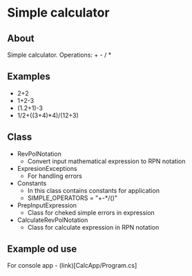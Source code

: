 # Simple calculator

## About
Simple calculator.
Operations: + - / *

## Examples
- 2+2
- 1+2-3
- (1.2+1)-3
- 1/2+((3+4)*4)/(12+3)

## Class
- RevPolNotation
	- Convert input mathematical expression to RPN notation
- ExpresionExceptions
	- For handling errors
- Constants
	- In this class contains constants for application
	- SIMPLE_OPERATORS = "+-*/()"
- PrepInputExpression
	- Class for cheked simple errors in expression
- CalculateRevPolNotation
	- Class for calculate expression in RPN notation

## Example od use
For console app - (link)[CalcApp/Program.cs]